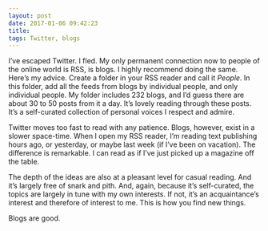 ```yaml
---
layout: post
date: 2017-01-06 09:42:23
title: 
tags: Twitter, blogs
---
```


I’ve escaped Twitter. I fled. My only permanent connection now to people of the online world is RSS, is blogs. I highly recommend doing the same. Here’s my advice. Create a folder in your RSS reader and call it *People*. In this folder, add all the feeds from blogs by individual people, and only individual people. My folder includes 232 blogs, and I’d guess there are about 30 to 50 posts from it a day. It’s lovely reading through these posts. It’s a self-curated collection of personal voices I respect and admire. 

Twitter moves too fast to read with any patience. Blogs, however, exist in a slower space-time. When I open my RSS reader, I’m reading text publishing hours ago, or yesterday, or maybe last week (if I’ve been on vacation). The difference is remarkable. I can read as if I’ve just picked up a magazine off the table.

The depth of the ideas are also at a pleasant level for casual reading. And it’s largely free of snark and pith. And, again, because it’s self-curated, the topics are largely in tune with my own interests. If not, it’s an acquaintance’s interest and therefore of interest to me. This is how you find new things. 

Blogs are good.
